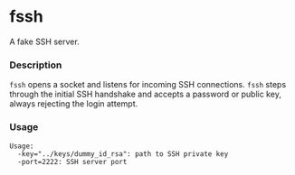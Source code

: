 # fssh
A fake SSH server.

### Description

`fssh` opens a socket and listens for incoming SSH connections. `fssh` steps
through the initial SSH handshake and accepts a password or public key,
always rejecting the login attempt.

### Usage
```
Usage:
  -key="../keys/dummy_id_rsa": path to SSH private key
  -port=2222: SSH server port
```
